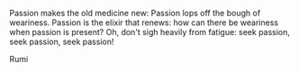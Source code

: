 Passion makes the old medicine new:
Passion lops off the bough of weariness.
Passion is the elixir that renews:
how can there be weariness
when passion is present?
Oh, don't sigh heavily from fatigue:
seek passion, seek passion, seek passion!

Rumi